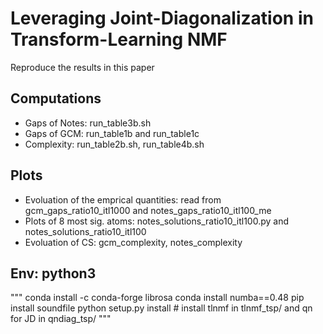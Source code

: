 # Leveraging Joint-Diagonalization in Transform-Learning NMF

Reproduce the results in this paper

## Computations

- Gaps of Notes: run_table3b.sh
- Gaps of GCM: run_table1b and run_table1c
- Complexity: run_table2b.sh, run_table4b.sh

## Plots

- Evoluation of the emprical quantities: read from gcm_gaps_ratio10_itl1000 and notes_gaps_ratio10_itl100_me
- Plots of 8 most sig. atoms: notes_solutions_ratio10_itl100.py and notes_solutions_ratio10_itl100
- Evoluation of CS: gcm_complexity, notes_complexity

## Env: python3

"""
conda install -c conda-forge librosa
conda install numba==0.48
pip install soundfile
python setup.py install # install tlnmf in tlnmf_tsp/ and qn for JD in qndiag_tsp/
"""

